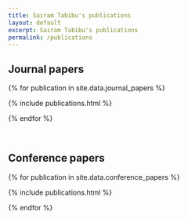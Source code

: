 ```yaml
---
title: Sairam Tabibu's publications
layout: default
excerpt: Sairam Tabibu's publications
permalink: /publications
---
```


## Journal papers

{% for publication in site.data.journal_papers %}

{% include publications.html %}

{% endfor %}

<p>&nbsp;</p>



## Conference papers

{% for publication in site.data.conference_papers %}

{% include publications.html %}

{% endfor %}

<!-- <p>&nbsp;</p> -->







